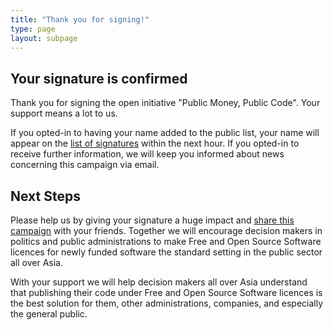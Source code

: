 ```yaml
---
title: "Thank you for signing!"
type: page
layout: subpage
---
```


## Your signature is confirmed

Thank you for signing the open initiative "Public Money, Public Code". Your support means a lot to us.

If you opted-in to having your name added to the public list, your name will appear on the [list of signatures](../all-signatures) within the next hour. If you opted-in to receive further information, we will keep you informed about news concerning this campaign via email.

## Next Steps

Please help us by giving your signature a huge impact and [share this campaign](../../#spread) with your friends. Together we will encourage decision makers in politics and public administrations to make Free and Open Source Software licences for newly funded software the standard setting in the public sector all over Asia.

With your support we will help decision makers all over Asia understand that publishing their code under Free and Open Source Software licences is the best solution for them, other administrations, companies, and especially the general public.